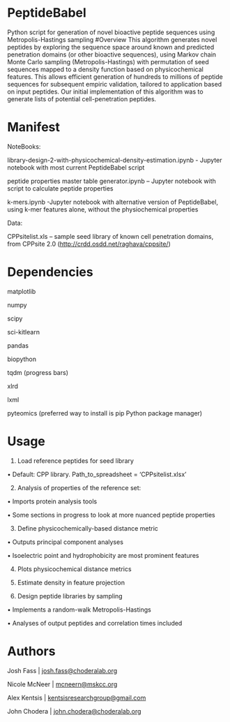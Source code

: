 # PeptideBabel
Python script for generation of novel bioactive peptide sequences using Metropolis-Hastings sampling
#Overview
This algorithm generates novel peptides by exploring the sequence space around known and predicted penetration domains (or other bioactive sequences), using Markov chain Monte Carlo sampling (Metropolis-Hastings) with permutation of seed sequences mapped to a density function based on physicochemical features. This allows efficient generation of hundreds to millions of peptide sequences for subsequent empiric validation, tailored to application based on input peptides. Our initial implementation of this algorithm was to generate lists of potential cell-penetration peptides.
# Manifest
NoteBooks: 

library-design-2-with-physicochemical-density-estimation.ipynb - Jupyter notebook with most current PeptideBabel script

peptide properties master table generator.ipynb – Jupyter notebook with script to calculate peptide properties

k-mers.ipynb -Jupyter notebook with alternative version of PeptideBabel, using k-mer features alone, without the physiochemical properties

Data: 

CPPsitelist.xls – sample seed library of known cell penetration domains, from CPPsite 2.0 (http://crdd.osdd.net/raghava/cppsite/)

# Dependencies

matplotlib

numpy

scipy

sci-kitlearn

pandas

biopython

tqdm (progress bars)

xlrd

lxml

pyteomics (preferred way to install is pip Python package manager)

# Usage

1.	Load reference peptides for seed library

•	Default: CPP library. Path_to_spreadsheet = ‘CPPsitelist.xlsx’

2.	Analysis of properties of the reference set:

•	Imports protein analysis tools

•	Some sections in progress to look at more nuanced peptide properties

3.	Define physicochemically-based distance metric 

•	Outputs principal component analyses

•	Isoelectric point and hydrophobicity are most prominent features

4.	Plots physicochemical distance metrics

5.	Estimate density in feature projection

6.	Design peptide libraries by sampling

•	Implements a random-walk Metropolis-Hastings

•	Analyses of output peptides and correlation times included 

# Authors

Josh Fass | josh.fass@choderalab.org

Nicole McNeer | mcneern@mskcc.org

Alex Kentsis | kentsisresearchgroup@gmail.com

John Chodera | john.chodera@choderalab.org

